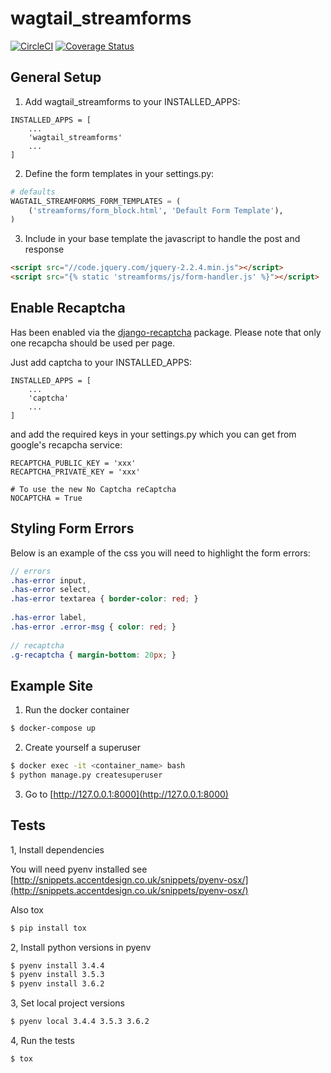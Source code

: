 # wagtail_streamforms

[![CircleCI](https://circleci.com/gh/AccentDesign/wagtail_streamforms/tree/master.svg?style=svg)](https://circleci.com/gh/AccentDesign/wagtail_streamforms/tree/master)
[![Coverage Status](https://coveralls.io/repos/github/AccentDesign/wagtail_streamforms/badge.svg?branch=master)](https://coveralls.io/github/AccentDesign/wagtail_streamforms?branch=master)

## General Setup

1. Add wagtail_streamforms to your INSTALLED_APPS:

```
INSTALLED_APPS = [
    ...
    'wagtail_streamforms'
    ...
]
```

2. Define the form templates in your settings.py:

```python
# defaults 
WAGTAIL_STREAMFORMS_FORM_TEMPLATES = (
    ('streamforms/form_block.html', 'Default Form Template'),
)
```

3. Include in your base template the javascript to handle the post and response

```html
<script src="//code.jquery.com/jquery-2.2.4.min.js"></script>
<script src="{% static 'streamforms/js/form-handler.js' %}"></script>
```

## Enable Recaptcha

Has been enabled via the [django-recaptcha](https://github.com/praekelt/django-recaptcha) package. Please note that only one recapcha should be used per page.

Just add captcha to your INSTALLED_APPS:

```
INSTALLED_APPS = [
    ...
    'captcha'
    ...
]
```

and add the required keys in your settings.py which you can get from google's recapcha service:

```
RECAPTCHA_PUBLIC_KEY = 'xxx'
RECAPTCHA_PRIVATE_KEY = 'xxx'
 
# To use the new No Captcha reCaptcha
NOCAPTCHA = True
```

## Styling Form Errors

Below is an example of the css you will need to highlight the form errors:

```scss
// errors
.has-error input,
.has-error select,
.has-error textarea { border-color: red; }
 
.has-error label,
.has-error .error-msg { color: red; }
 
// recaptcha
.g-recaptcha { margin-bottom: 20px; }
```

## Example Site

1. Run the docker container

```bash
$ docker-compose up
```

2. Create yourself a superuser
```bash
$ docker exec -it <container_name> bash
$ python manage.py createsuperuser
```

3. Go to [http://127.0.0.1:8000](http://127.0.0.1:8000)

## Tests

1, Install dependencies

You will need pyenv installed see [http://snippets.accentdesign.co.uk/snippets/pyenv-osx/](http://snippets.accentdesign.co.uk/snippets/pyenv-osx/)

Also tox
```bash
$ pip install tox
```

2, Install python versions in pyenv

```bash
$ pyenv install 3.4.4
$ pyenv install 3.5.3
$ pyenv install 3.6.2
```

3, Set local project versions

```bash
$ pyenv local 3.4.4 3.5.3 3.6.2
```

4, Run the tests

```bash
$ tox
```
